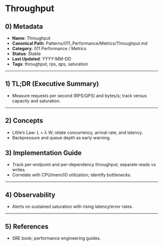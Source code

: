 # Throughput

## 0) Metadata
- **Name**: Throughput
- **Canonical Path**: Patterns/011_Performance/Metrics/Throughput.md
- **Category**: 011 Performance / Metrics
- **Status**: Stable
- **Last Updated**: YYYY-MM-DD
- **Tags**: throughput, rps, qps, saturation

---

## 1) TL;DR (Executive Summary)
- Measure requests per second (RPS/QPS) and bytes/s; track versus capacity and saturation.

---

## 2) Concepts
- Little’s Law: L = λ W; relate concurrency, arrival rate, and latency.
- Backpressure and queue depth as early warning.

## 3) Implementation Guide
- Track per-endpoint and per-dependency throughput; separate reads vs writes.
- Correlate with CPU/mem/IO utilization; identify bottlenecks.

---

## 4) Observability
- Alerts on sustained saturation with rising latency/error rates.

---

## 5) References
- SRE book; performance engineering guides.
